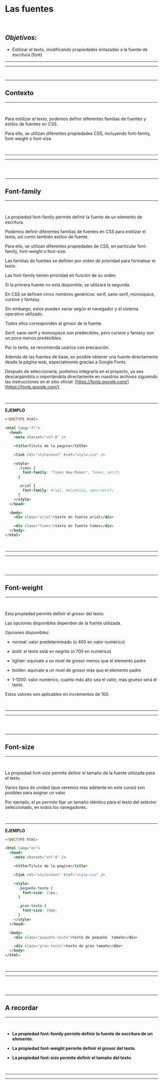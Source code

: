 # **Las fuentes**

<br>

## **_Objetivos:_**

- Estilizar el texto, modificando propiedades enlazadas a la fuente de escritura (font)

---

---

<br>

---

## **Contexto**

---

<br>

Para estilizar el texto, podemos definir diferentes familias de fuentes y estilos de fuentes en CSS.

Para ello, se utilizan diferentes propiedades CSS, incluyendo font-family, font-weight o font-size.

<br>

---

---

<br>
<br>

---

## **Font-family**

---

<br>

La propiedad font-family permite definir la fuente de un elemento de escritura.

Podemos definir diferentes familias de fuentes en CSS para estilizar el texto, así como también estilos de fuente.

Para ello, se utilizan diferentes propiedades de CSS, en particular font-family, font-weight o font-size.

Las familias de fuentes se definen por orden de prioridad para formatear el texto.

Las font-family tienen prioridad en función de su orden.

Si la primera fuente no está disponible, se utilizará la segunda.

En CSS se definen cinco nombres genéricos: serif, sans-serif, monospace, cursive y fantasy.

Sin embargo, estos pueden variar según el navegador y el sistema operativo utilizado.

Todos ellos corresponden al grosor de la fuente.

Serif, sans-serif y monospace son predecibles, pero cursive y fantasy son un poco menos predecibles.

Por lo tanto, se recomienda usarlos con precaución.

Además de las fuentes de base, es posible obtener una fuente directamente desde la página web, especialmente gracias a Google Fonts.

Después de seleccionarla, podemos integrarla en el proyecto, ya sea descargándola o importándola directamente en nuestros archivos siguiendo las instrucciones en el sitio oficial: [https://fonts.google.com/](https://fonts.google.com/).

<br>

---

**EJEMPLO**

```html
<!DOCTYPE html>

<html lang="fr">
  <head>
    <meta charset="utf-8" />

    <title>Titulo de la pagina</title>

    <link rel="stylesheet" href="style.css" />

    <style>
      .times {
        font-family: "Times New Roman", Times, serif;
      }

      .arial {
        font-family: Arial, Helvetica, sans-serif;
      }
    </style>
  </head>

  <body>
    <div class="arial">texto en fuente arial</div>

    <div class="times">texto en fuente times</div>
  </body>
</html>
```

<br>

---

---

<br>
<br>

---

## **Font-weight**

---

<br>

Esta propiedad permite definir el grosor del texto.

Las opciones disponibles dependen de la fuente utilizada.

Opciones disponibles:

- normal: valor predeterminado (o 400 en valor numérico)

- bold: el texto está en negrita (o 700 en numérico)

- lighter: equivale a un nivel de grosor menos que el elemento padre

- bolder: equivale a un nivel de grosor más que el elemento padre

- 1-1000: valor numérico, cuanto más alto sea el valor, más grueso será el texto.

Estos valores son aplicables en incrementos de 100.

<br>

---

---

<br>
<br>

---

## **Font-size**

---

<br>

La propiedad font-size permite definir el tamaño de la fuente utilizada para el texto.

Varios tipos de unidad (que veremos más adelante en este curso) son posibles para asignar un valor.

Por ejemplo, el px permite fijar un tamaño idéntico para el texto del selector seleccionado, en todos los navegadores.

<br>

---

**EJEMPLO**

```html
<!DOCTYPE html>

<html lang="es">
  <head>
    <meta charset="utf-8" />

    <title>Titulo de la pagina</title>

    <link rel="stylesheet" href="style.css" />

    <style>
      .pequeño-texto {
        font-size: 15px;
      }

      .gran-texto {
        font-size: 30px;
      }
    </style>
  </head>

  <body>
    <div class="pequeño-texto">texto de pequeño  tamaño</div>

    <div class="gran-texto">texto de gran tamaño</div>
  </body>
</html>
```

<br>

---

---

<br>
<br>

---

## **A recordar**

---

<br>

- **La propiedad font-family permite definir la fuente de escritura de un elemento.**

- **La propiedad font-weight permite definir el grosor del texto.**

- **La propiedad font-size permite definir el tamaño del texto.**

<br>

---

---